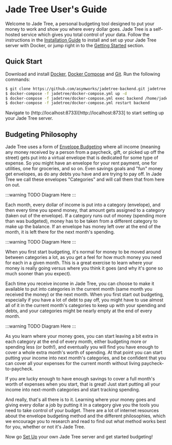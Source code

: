 # Jade Tree User's Guide

Welcome to Jade Tree, a personal budgeting tool designed to put your money to
work and show you where every dollar goes. Jade Tree is a self-hosted service
which gives you total control of your data.  Follow the instructions in the
[Installation Guide](./install.html) to install and set up your Jade Tree server
with Docker, or jump right in to the [Getting Started](./start_login.html) section.

## Quick Start

Download and install [Docker][1], [Docker Compose][2] and [Git][3].  Run the
following commands:

```sh
$ git clone https://github.com/asymworks/jadetree-backend.git jadetree
$ docker-compose -f jadetree/docker-compose.yml up -d
$ docker-compose -f jadetree/docker-compose.yml exec backend /home/jadetree/docker-entry.sh db init
$ docker-compose -f jadetree/docker-compose.yml restart backend
```

Navigate to (http://localhost:8733)[http://localhost:8733] to start setting up
your Jade Tree server.

[1]: https://docs.docker.com/get-docker/
[2]: https://docs.docker.com/compose/install/
[3]: https://git-scm.com/book/en/v2/Getting-Started-Installing-Git

## Budgeting Philosophy

Jade Tree uses a form of [Envelope Budgeting](https://en.wikipedia.org/wiki/Envelope_system)
where all income (meaning any money received by a person from a paycheck, gift,
or picked up off the street) gets put into a virtual envelope that is dedicated
for some type of expense. So you might have an envelope for your rent payment,
one for utilities, one for groceries, and so on. Even savings goals and "fun"
money get envelopes, as do any debts you have and are trying to pay off. In
Jade Tree we call these envelopes "Categories" and will call them that from
here on out.

:::warning TODO
Diagram Here
:::

Each month, every dollar of income is put into a category (envelope), and then
every time you spend money, that amount gets assigned to a category (taken out
of the envelope). If a category runs out of money (spending more than was
budgeted), money has to be taken from a different category to make up the
balance. If an envelope has money left over at the end of the month, it is left
there for the next month's spending.

:::warning TODO
Diagram Here
:::

When you first start budgeting, it's normal for money to be moved around between
categories a lot, as you get a feel for how much money you need for each in a
given month. This is a great exercise to learn where your money is really going
versus where you think it goes (and why it's gone so much sooner than you
expect).

Each time you receive income in Jade Tree, you can choose to make it available
to put into categories in the current month (same month you received the money)
or the next month. When you first start out budgeting, especially if you have a
lot of debt to pay off, you might have to use almost all of it in the current
month's categories to keep up with your spending and debts, and your categories
might be nearly empty at the end of every month.

:::warning TODO
Diagram Here
:::

As you learn where your money goes, you can start leaving a bit extra in each
category at the end of every month, either budgeting more or spending less (or
both!), and eventually you will find you have enough to cover a whole extra
month's worth of spending. At that point you can start putting your income into
next month's categories, and be confident that you can cover all your expenses
for the current month without living paycheck-to-paycheck.

If you are lucky enough to have enough savings to cover a full month's worth of
expenses when you start, that is great! Just start putting all your income into
next-month categories and start tracking spending.

And really, that's all there is to it. Learning where your money goes and giving
every dollar a job by putting it in a category give you the tools you need to
take control of your budget. There are a lot of internet resources about the
envelope budgeting method and the different philosophies, which we encourage
you to research and read to find out what method works best for you, whether or
not it's Jade Tree.

Now go [Set Up](install.html) your own Jade Tree server and get started budgeting!
